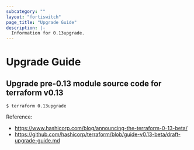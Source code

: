 ```yaml
---
subcategory: ""
layout: "fortiswitch"
page_title: "Upgrade Guide"
description: |-
  Information for 0.13upgrade.
---
```


# Upgrade Guide


## Upgrade pre-0.13 module source code for terraform v0.13

```shell
$ terraform 0.13upgrade
```
Reference:
* https://www.hashicorp.com/blog/announcing-the-terraform-0-13-beta/
* https://github.com/hashicorp/terraform/blob/guide-v0.13-beta/draft-upgrade-guide.md


